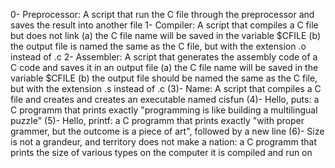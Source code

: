0- Preprocessor: A script that run the C file through the preprocessor and saves the result into another file
1- Compiler: A script that compiles a C file but does not link
(a) the C file name will be saved in the variable $CFILE
(b) the output file is named the same as the C file, but with the extension .o instead of .c
2- Assembler: A script that generates the assembly code of a C code and saves it in an output file
(a) the C file name will be saved in the variable $CFILE
(b) the output file should be named the same as the C file, but with the extension .s instead of .c
(3)- Name: A script that compiles a C file and creates and creates an executable named cisfun
(4)- Hello, puts: a C programm that prints exactly "programming is like building a multilingual puzzle"
(5)- Hello, printf: a C programm that prints exactly "with proper grammer, but the outcome is a piece of art", followed by a new line
(6)- Size is not a grandeur, and territory does not make a nation: a C programm that prints the size of various types on the computer it is compiled and run on
